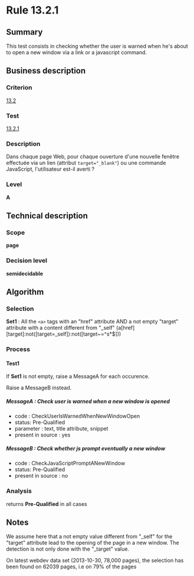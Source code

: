 # Rule 13.2.1
## Summary

This test consists in checking whether the user is warned when he's
about to open a new window via a link or a javascript command.

## Business description

### Criterion

[13.2](http://references.modernisation.gouv.fr/sites/default/files/RGAA3_RC2-1/referentiel_technique.htm#crit-13-2)

### Test

[13.2.1](http://references.modernisation.gouv.fr/sites/default/files/RGAA3_RC2-1/referentiel_technique.htm#test-13-2-1)

### Description

Dans chaque page Web, pour chaque ouverture d'une nouvelle fen&ecirc;tre effectu&eacute;e via un lien (attribut `target="_blank"`) ou une commande JavaScript, l'utilisateur est-il averti ?

### Level

**A**

## Technical description

### Scope

**page**

### Decision level

**semidecidable**

## Algorithm

### Selection

**Set1** : All the `<a>` tags with an "href" attribute AND a not empty
"target" attribute with a content different from "_self"
(a[href][target]:not([target=_self]):not([target~=^s*$]))

### Process

#### Test1

If **Set1** is not empty, raise a MessageA for each occurence.

Raise a MessageB instead.

##### MessageA : Check user is warned when a new window is opened

-   code : CheckUserIsWarnedWhenNewWindowOpen
-   status: Pre-Qualified
-   parameter : text, title attribute, snippet
-   present in source : yes

##### MessageB : Check whether js prompt eventually a new window

-   code : CheckJavaScriptPromptANewWindow
-   status: Pre-Qualified
-   present in source : no

### Analysis

returns **Pre-Qualified** in all cases

## Notes

We assume here that a not empty value different from "_self" for the
"target" attribute lead to the opening of the page in a new window. The
detection is not only done with the "_target" value.

On latest webdev data set (2013-10-30, 78,000 pages), the selection has
been found on 62039 pages, i.e on 79% of the pages
